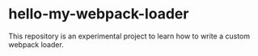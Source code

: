 # hello-my-webpack-loader
This repository is an experimental project to learn how to write a custom webpack loader.
